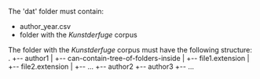 The 'dat' folder must contain:
- author_year.csv
- folder with the _Kunstderfuge_ corpus

The folder with the _Kunstderfuge_ corpus must have the following structure:
.
+-- author1
|	+-- can-contain-tree-of-folders-inside
|	+-- file1.extension
|	+-- file2.extension
|	+-- ...
+-- author2
+-- author3
+-- ...
